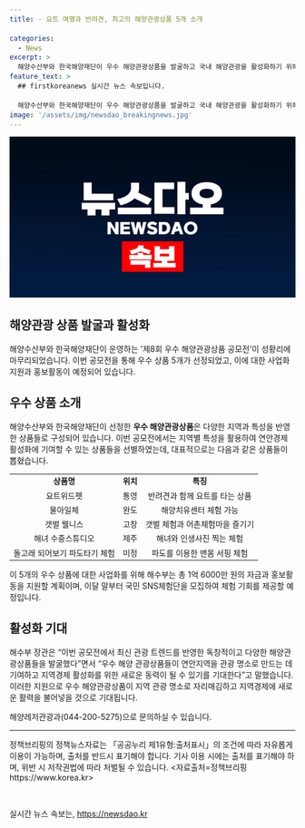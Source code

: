 ```yaml
---
title: - 요트 여행과 반려견, 최고의 해양관광상품 5개 소개

categories:
  - News
excerpt: >
  해양수산부와 한국해양재단이 우수 해양관광상품을 발굴하고 국내 해양관광을 활성화하기 위해 제8회 우수 해양관광상품 공모전을 개최했다. 최종 5개 상품이 선정되었으며, 이를 통해 지역 경제 활성화와 연안경제 기여를 도모하고자 한다. 해당 상품들은 독창적이고 다양한 해양관광상품으로, 총 1억 6000만 원의 자금과 홍보활동을 통해 사업화될 예정이다. 또한, 국민 SNS체험단을 모집하여 체험 기회도 제공할 예정이다. 해수부 장관은 이를 통해 연안지역을 관광 명소로 만들고 지역경제를 활성화하기를 기대하고 있다.
feature_text: >
  ## firstkoreanews 실시간 뉴스 속보입니다.

  해양수산부와 한국해양재단이 우수 해양관광상품을 발굴하고 국내 해양관광을 활성화하기 위해 제8회 우수 해양관광상품 공모전을 개최했다. 최종 5개 상품이 선정되었으며, 이를 통해 지역 경제 활성화와 연안경제 기여를 도모하고자 한다. 해당 상품들은 독창적이고 다양한 해양관광상품으로, 총 1억 6000만 원의 자금과 홍보활동을 통해 사업화될 예정이다. 또한, 국민 SNS체험단을 모집하여 체험 기회도 제공할 예정이다. 해수부 장관은 이를 통해 연안지역을 관광 명소로 만들고 지역경제를 활성화하기를 기대하고 있다.
image: '/assets/img/newsdao_breakingnews.jpg'
---
```


<p><img src="/assets/img/newsdao_breakingnews.jpg" alt="firstkoreanews 속보" /></p>

<h2>해양관광 상품 발굴과 활성화</h2>

<p data-ke-size="size16">해양수산부와 한국해양재단이 운영하는 '제8회 우수 해양관광상품 공모전'이 성황리에 마무리되었습니다. 이번 공모전을 통해 우수 상품 5개가 선정되었고, 이에 대한 사업화 지원과 홍보활동이 예정되어 있습니다.</p>

<h2 data-ke-size="size26">우수 상품 소개</h2>

<p data-ke-size="size16">해양수산부와 한국해양재단이 선정한 <b>우수 해양관광상품</b>은 다양한 지역과 특성을 반영한 상품들로 구성되어 있습니다. 이번 공모전에서는 지역별 특성을 활용하여 연안경제 활성화에 기여할 수 있는 상품들을 선별하였는데, 대표적으로는 다음과 같은 상품들이 뽑혔습니다.</p>

<table>
  <tr>
    <td style="text-align: center; height: 17px;"><b>상품명</b></td>
    <td style="text-align: center; height: 17px;"><b>위치</b></td>
    <td style="text-align: center; height: 17px;"><b>특징</b></td>
  </tr>
  <tr>
    <td style="text-align: center; height: 17px;">요트위드펫</td>
    <td style="text-align: center; height: 17px;">통영</td>
    <td style="text-align: center; height: 17px;">반려견과 함께 요트를 타는 상품</td>
  </tr>
  <tr>
    <td style="text-align: center; height: 17px;">물아일체</td>
    <td style="text-align: center; height: 17px;">완도</td>
    <td style="text-align: center; height: 17px;">해양치유센터 체험 가능</td>
  </tr>
  <tr>
    <td style="text-align: center; height: 17px;">갯벌 웰니스</td>
    <td style="text-align: center; height: 17px;">고창</td>
    <td style="text-align: center; height: 17px;">갯벌 체험과 어촌체험마을 즐기기</td>
  </tr>
  <tr>
    <td style="text-align: center; height: 17px;">해녀 수중스튜디오</td>
    <td style="text-align: center; height: 17px;">제주</td>
    <td style="text-align: center; height: 17px;">해녀와 인생사진 찍는 체험</td>
  </tr>
  <tr>
    <td style="text-align: center; height: 17px;">돌고래 되어보기 파도타기 체험</td>
    <td style="text-align: center; height: 17px;">미정</td>
    <td style="text-align: center; height: 17px;">파도를 이용한 맨몸 서핑 체험</td>
  </tr>
</table>

<p data-ke-size="size16">이 5개의 우수 상품에 대한 사업화를 위해 해수부는 총 1억 6000만 원의 자금과 홍보활동을 지원할 계획이며, 이달 말부터 국민 SNS체험단을 모집하여 체험 기회를 제공할 예정입니다.</p>

<h2 data-ke-size="size26">활성화 기대</h2>

<p data-ke-size="size16">해수부 장관은 “이번 공모전에서 최신 관광 트렌드를 반영한 독창적이고 다양한 해양관광상품들을 발굴했다”면서 “우수 해양 관광상품들이 연안지역을 관광 명소로 만드는 데 기여하고 지역경제 활성화를 위한 새로운 동력이 될 수 있기를 기대한다”고 말했습니다. 이러한 지원으로 우수 해양관광상품이 지역 관광 명소로 자리매김하고 지역경제에 새로운 활력을 불어넣을 것으로 기대됩니다.</p>

<p data-ke-size="size16">해양레저관광과(044-200-5275)으로 문의하실 수 있습니다.</p>

<hr>

<p data-ke-size="size16">정책브리핑의 정책뉴스자료는 「공공누리 제1유형:출처표시」의 조건에 따라 자유롭게 이용이 가능하며, 출처를 반드시 표기해야 합니다. 기사 이용 시에는 출처를 표기해야 하며, 위반 시 저작권법에 따라 처벌될 수 있습니다. <자료출처=정책브리핑 https://www.korea.kr></p>

<p data-ke-size="size16">&nbsp;</p>
실시간 뉴스 속보는, <a href="https://newsdao.kr" rel="dofollow">https://newsdao.kr</a>


